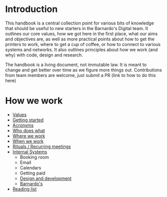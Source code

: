 # Introduction
This handbook is a central collection point for various bits of knowledge that should be useful to new starters in the Barnardo's Digital team. It outlines our core values, how we got here in the first place, what our aims and objectives are, as well as more practical points about how to get the printers to work, where to get a cup of coffee, or how to connect to various systems and networks. It also outlines principles about how we work (and why) with code, design and research.

The handbook is a living document, not immutable law. It is meant to change and get better over time as we figure more things out. Contributions from team members are welcome, just submit a PR (link to how to do this here)

# How we work
- [Values](values.md)
- [Getting started](getting_started.md)
- [Acronyms](acronyms.md)
- [Who does what](who.md)
- [Where we work](where.md)
- [When we work](when.md)
- [Rituals / Recurring meetings](rituals.md)
- [Internal Systems](internal_systems.md)
  - Booking room
  - Email
  - Calendars
  - Getting paid
  - [Design and development](d_and_d.md)
  - [Barnardo's](barnardos.md)
- [Reading list](reading.md)

